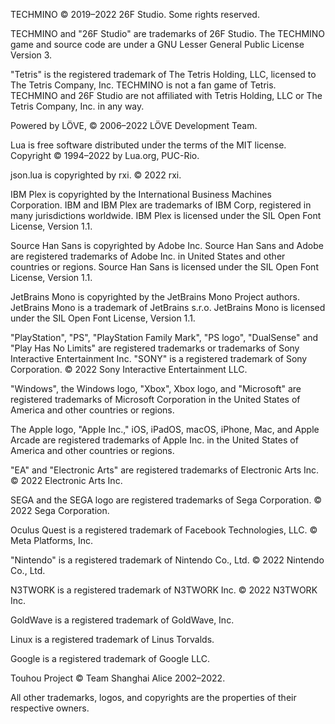 TECHMINO © 2019–2022 26F Studio. Some rights reserved.

TECHMINO and "26F Studio" are trademarks of 26F Studio. The TECHMINO game and source code are under a GNU Lesser General Public License Version 3.


"Tetris" is the registered trademark of The Tetris Holding, LLC, licensed to The Tetris Company, Inc. TECHMINO is not a fan game of Tetris. TECHMINO and 26F Studio are not affiliated with Tetris Holding, LLC or The Tetris Company, Inc. in any way.


Powered by LÖVE, © 2006–2022 LÖVE Development Team.

Lua is free software distributed under the terms of the MIT license. Copyright © 1994–2022 by Lua.org, PUC-Rio.

json.lua is copyrighted by rxi. © 2022 rxi.

IBM Plex is copyrighted by the International Business Machines Corporation. IBM and IBM Plex are trademarks of IBM Corp, registered in many jurisdictions worldwide. IBM Plex is licensed under the SIL Open Font License, Version 1.1.


Source Han Sans is copyrighted by Adobe Inc. Source Han Sans and Adobe are registered trademarks of Adobe Inc. in United States and other countries or regions. Source Han Sans is licensed under the SIL Open Font License, Version 1.1.


JetBrains Mono is copyrighted by the JetBrains Mono Project authors. JetBrains Mono is a trademark of JetBrains s.r.o. JetBrains Mono is licensed under the SIL Open Font License, Version 1.1.


"PlayStation", "PS", "PlayStation Family Mark", "PS logo", "DualSense" and "Play Has No Limits" are registered trademarks or trademarks of Sony Interactive Entertainment Inc. "SONY" is a registered trademark of Sony Corporation. © 2022 Sony Interactive Entertainment LLC.


"Windows", the Windows logo, "Xbox", Xbox logo, and "Microsoft" are registered trademarks of Microsoft Corporation in the United States of America and other countries or regions.


The Apple logo, "Apple Inc.," iOS, iPadOS, macOS, iPhone, Mac, and Apple Arcade are registered trademarks of Apple Inc. in the United States of America and other countries or regions.


"EA" and "Electronic Arts" are registered trademarks of Electronic Arts Inc. © 2022 Electronic Arts Inc.

SEGA and the SEGA logo are registered trademarks of Sega Corporation. © 2022 Sega Corporation.

Oculus Quest is a registered trademark of Facebook Technologies, LLC. © Meta Platforms, Inc.

"Nintendo" is a registered trademark of Nintendo Co., Ltd. © 2022 Nintendo Co., Ltd.

N3TWORK is a registered trademark of N3TWORK Inc. © 2022 N3TWORK Inc.

GoldWave is a registered trademark of GoldWave, Inc.

Linux is a registered trademark of Linus Torvalds.

Google is a registered trademark of Google LLC.

Touhou Project © Team Shanghai Alice 2002–2022.

All other trademarks, logos, and copyrights are the properties of their respective owners.
